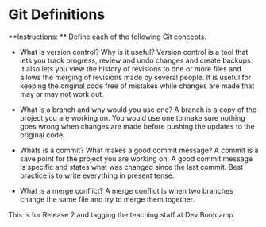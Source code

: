 # Git Definitions

**Instructions: ** Define each of the following Git concepts.

* What is version control?  Why is it useful?
Version control is a tool that lets you track progress, review and undo changes and create backups. It also lets you view the history of revisions to one or more files and allows the merging of revisions made by several people. It is useful for keeping the original code free of mistakes while changes are made that may or may not work out.

* What is a branch and why would you use one?
A branch is a copy of the project you are working on. You would use one to make sure nothing goes wrong when changes are made before pushing the updates to the original code.

* Whats is a commit? What makes a good commit message?
A commit is a save point for the project you are working on. A good commit message is specific and states what was changed since the last commit. Best practice is to write everything in present tense.

* What is a merge conflict?
A merge conflict is when two branches change the same file and try to merge them together.

This is for Release 2 and tagging the teaching staff at Dev Bootcamp.